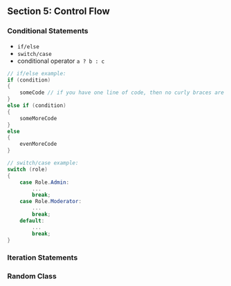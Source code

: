 ## **Section 5: Control Flow**

### **Conditional Statements**
* `if/else`
* `switch/case`
* conditional operator `a ? b : c`

```csharp
// if/else example:
if (condition) 
{
    someCode // if you have one line of code, then no curly braces are needed
}
else if (condition)
{
    someMoreCode
}
else 
{
    evenMoreCode
}

// switch/case example:
switch (role)
{
    case Role.Admin:
        ...
        break;
    case Role.Moderator:
        ...
        break;
    default:
        ...
        break;
}
```

### **Iteration Statements**



### **Random Class**